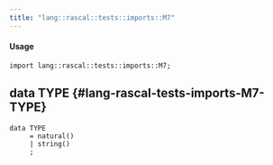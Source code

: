 ```yaml
---
title: "lang::rascal::tests::imports::M7"
---
```


#### Usage

`import lang::rascal::tests::imports::M7;`


## data TYPE {#lang-rascal-tests-imports-M7-TYPE}

```rascal
data TYPE  
     = natural()
     | string()
     ;
```

